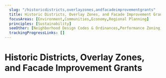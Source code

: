 ```yaml
---
  slug: "/historicdistricts,overlayzones,andfacadeimprovementgrants"
  title: Historic Districts, Overlay Zones, and Facade Improvement Grants
  focusAreas: [Environment,Communities,Economy,Regional Planning]
  principles: [Sustainability]
  seeOther: [Neighborhood Design Codes & Ordinances,Performance Zoning,Downtown Management]
  trackingProgressLinks: []
---
```

# Historic Districts, Overlay Zones, and Facade Improvement Grants